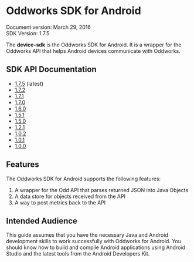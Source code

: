 # Oddworks SDK for Android

Document version: March 29, 2016  
SDK Version: 1.7.5

The __device-sdk__ is the Oddworks SDK for Android. It is a wrapper for the Oddworks API that helps Android devices communicate with Oddworks.

## SDK API Documentation

- [1.7.5](/javadoc/1.7.5) (latest)
- [1.7.2](/javadoc/1.7.2)
- [1.7.1](/javadoc/1.7.1)
- [1.7.0](/javadoc/1.7.0)
- [1.6.0](/javadoc/1.6.0)
- [1.5.1](/javadoc/1.5.1)
- [1.5.0](/javadoc/1.5.0)
- [1.2.1](/javadoc/1.2.1)
- [1.0.2](/javadoc/1.0.2)
- [1.0.1](/javadoc/1.0.1)
- [1.0.0](/javadoc/1.0.0)

## Features

The Oddworks SDK for Android supports the following features:

1. A wrapper for the Odd API that parses returned JSON into Java Objects
2. A data store for objects received from the API
3. A way to post metrics back to the API

## Intended Audience

This guide assumes that you have the necessary Java and Android development skills to work successfully with Oddworks for Android. You should know how to build and compile Android applications using Android Studio and the latest tools from the Android Developers Kit.
